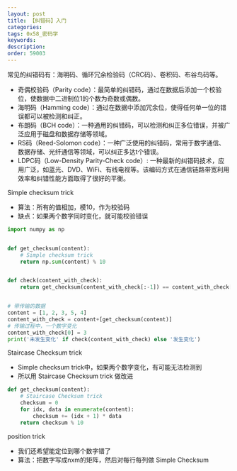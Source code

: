 ```yaml
---
layout: post
title: 【纠错码】入门
categories:
tags: 0x58_密码学
keywords:
description:
order: 59003
---
```



常见的纠错码有：海明码、循环冗余检验码（CRC码）、卷积码、布谷鸟码等。

- 奇偶校验码（Parity code）：最简单的纠错码，通过在数据后添加一个校验位，使数据中二进制位1的个数为奇数或偶数。
- 海明码（Hamming code）：通过在数据中添加冗余位，使得任何单一位的错误都可以被检测和纠正。
- 布朗码（BCH code）：一种通用的纠错码，可以检测和纠正多位错误，并被广泛应用于磁盘和数据存储等领域。
- RS码（Reed-Solomon code）：一种广泛使用的纠错码，常用于数字通信、数据存储、光纤通信等领域，可以纠正多达t个错误。
- LDPC码（Low-Density Parity-Check code）: 一种最新的纠错码技术，应用广泛，如蓝光、DVD、WiFi、有线电视等。该编码方式在通信链路带宽利用效率和纠错性能方面取得了很好的平衡。



Simple checksum trick
- 算法：所有的值相加，模10，作为校验码
- 缺点：如果两个数字同时变化，就可能校验错误

```python
import numpy as np


def get_checksum(content):
    # Simple checksum trick
    return np.sum(content) % 10


def check(content_with_check):
    return get_checksum(content_with_check[:-1]) == content_with_check[-1]


# 带传输的数据
content = [1, 2, 3, 5, 4]
content_with_check = content+[get_checksum(content)]
# 传输过程中，一个数字变化
content_with_check[0] = 3
print('未发生变化' if check(content_with_check) else '发生变化')
```

Staircase Checksum trick
- Simple checksum trick中，如果两个数字变化，有可能无法检测到
- 所以用 Staircase Checksum trick 做改进

```python
def get_checksum(content):
    # Staircase Checksum trick
    checksum = 0
    for idx, data in enumerate(content):
        checksum += (idx + 1) * data
    return checksum % 10
```

position trick
- 我们还希望能定位到哪个数字错了
- 算法：把数字写成nxm的矩阵，然后对每行每列做 Simple Checksum
